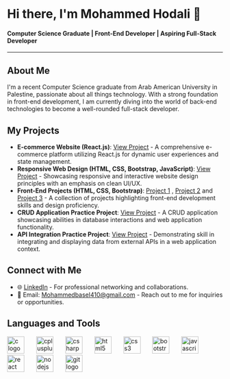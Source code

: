 # Hi there, I'm Mohammed Hodali 👋

#### Computer Science Graduate | Front-End Developer | Aspiring Full-Stack Developer

---

## About Me
 I'm a recent Computer Science graduate from Arab American University in Palestine, passionate about all things technology. With a strong foundation in front-end development, I am currently diving into the world of back-end technologies to become a well-rounded full-stack developer.

## My Projects
- **E-commerce Website (React.js)**: [View Project](https://e-commerce-dyfe.onrender.com/) - A comprehensive e-commerce platform utilizing React.js for dynamic user experiences and state management.
- **Responsive Web Design (HTML, CSS, Bootstrap, JavaScript)**: [View Project](https://mohammed-basel.github.io/kingster/) - Showcasing responsive and interactive website design principles with an emphasis on clean UI/UX.
- **Front-End Projects (HTML, CSS, Bootstrap)**: [Project 1](https://mohammed-basel.github.io/P.folio/) , [Project 2](https://mohammed-basel.github.io/osaka/) and [Project 3](https://mohammed-basel.github.io/French-Restaurant/) - A collection of projects highlighting front-end development skills and design proficiency.
- **CRUD Application Practice Project**: [View Project](https://6599914402b53df47297ff60--gentle-cascaron-d3e5c4.netlify.app/) - A CRUD application showcasing abilities in database interactions and web application functionality.
- **API Integration Practice Project**: [View Project](https://react-app2-ccv5.onrender.com/) - Demonstrating skill in integrating and displaying data from external APIs in a web application context.

## Connect with Me

- 🌐 [LinkedIn](https://www.linkedin.com/in/mohammed-hodali-3bab86246/) - For professional networking and collaborations.
- 📧 Email: Mohammedbasel410@gmail.com - Reach out to me for inquiries or opportunities.

## Languages and Tools
<div align="left">
  <img src="https://cdn.jsdelivr.net/gh/devicons/devicon/icons/c/c-original.svg" height="40" alt="c logo"  /> <img width="20" />
  <img src="https://cdn.jsdelivr.net/gh/devicons/devicon/icons/cplusplus/cplusplus-original.svg" height="40" alt="cplusplus logo"  /> <img width="20" />
  <img src="https://cdn.jsdelivr.net/gh/devicons/devicon/icons/csharp/csharp-original.svg" height="40" alt="csharp logo"  /> <img width="20" />
  <img src="https://cdn.jsdelivr.net/gh/devicons/devicon/icons/html5/html5-original.svg" height="40" alt="html5 logo"  /> <img width="20" />
  <img src="https://cdn.jsdelivr.net/gh/devicons/devicon/icons/css3/css3-original.svg" height="40" alt="css3 logo"  /> <img width="20" />
  <img src="https://cdn.jsdelivr.net/gh/devicons/devicon/icons/bootstrap/bootstrap-original.svg" height="40" alt="bootstrap logo"  /> <img width="20" />
  <img src="https://cdn.jsdelivr.net/gh/devicons/devicon/icons/javascript/javascript-original.svg" height="40" alt="javascript logo"  /> <img width="20" />
  <img src="https://cdn.jsdelivr.net/gh/devicons/devicon/icons/react/react-original.svg" height="40" alt="react logo"  /> <img width="20" />
  <img src="https://cdn.jsdelivr.net/gh/devicons/devicon/icons/nodejs/nodejs-original.svg" height="40" alt="nodejs logo"  /> <img width="20" />
  <img src="https://cdn.jsdelivr.net/gh/devicons/devicon/icons/git/git-original.svg" height="40" alt="git logo"  />
</div>
